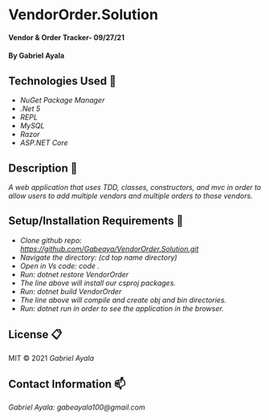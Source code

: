 # VendorOrder.Solution
#### Vendor & Order Tracker- 09/27/21 


#### By Gabriel Ayala

## Technologies Used :floppy_disk:
* _NuGet Package Manager_
* _.Net 5_
* _REPL_
* _MySQL_
* _Razor_
* _ASP.NET Core_


## Description :page_with_curl:
_A web application that uses TDD, classes, constructors, and mvc in order to allow users to add multiple vendors and multiple orders to those vendors._

## Setup/Installation Requirements :triangular_ruler:

* _Clone github repo: https://github.com/Gabeaya/VendorOrder.Solution.git_
* _Navigate the directory: (cd top name directory)_
* _Open in Vs code: code ._
* _Run: dotnet restore VendorOrder_
* _The line above will install our csproj packages._
* _Run: dotnet build VendorOrder_
* _The line above will compile and create obj and bin directories._
* _Run: dotnet run in order to see the application in the browser._

## License :clipboard:
MIT &copy; 2021 _Gabriel Ayala_
## Contact Information :mailbox:

_Gabriel Ayala:
gabeayala100@gmail.com_